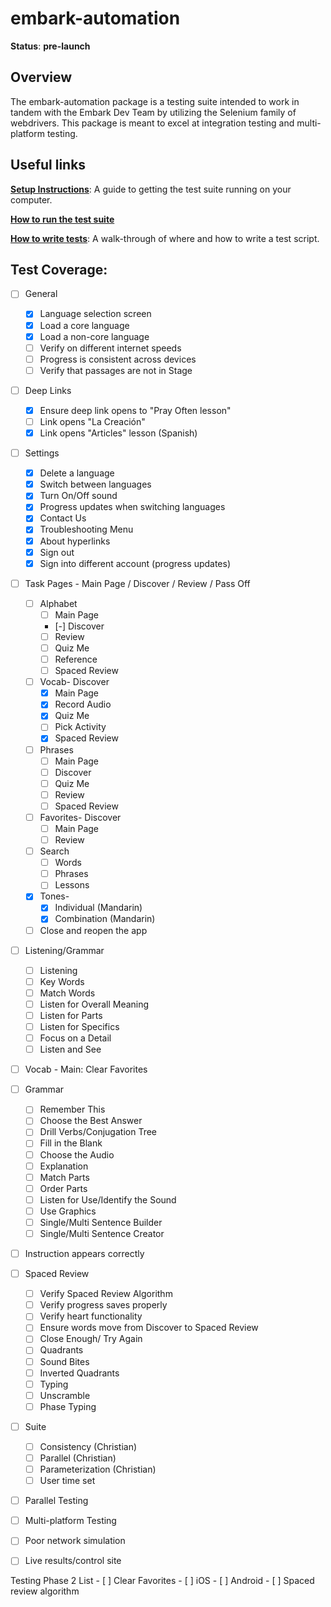 # embark-automation

**Status**: **pre-launch**

## Overview
The embark-automation package is a testing suite intended to work in tandem with the Embark Dev Team by utilizing the Selenium family of webdrivers. This package is meant to excel at integration testing and multi-platform testing.

## Useful links
[**Setup Instructions**](/Documentation/setup-instructions.md): A guide to getting the test suite running on your computer.

[**How to run the test suite**]()

[**How to write tests**](/Documentation/how-to-write-a-test.md): A walk-through of where and how to write a test script.

## Test Coverage:
- [ ] General
    - [x] Language selection screen
    - [x] Load a core language
    - [x] Load a non-core language
    - [ ] Verify on different internet speeds
    - [ ] Progress is consistent across devices
    - [ ] Verify that passages are not in Stage
- [ ] Deep Links
    - [x] Ensure deep link opens to "Pray Often lesson"
    - [ ] Link opens "La Creación"
    - [x] Link opens "Articles" lesson (Spanish)
- [ ] Settings
    - [X] Delete a language
    - [X] Switch between languages
    - [X] Turn On/Off sound
    - [X] Progress updates when switching languages
    - [x] Contact Us
    - [x] Troubleshooting Menu
    - [x] About hyperlinks
    - [x] Sign out
    - [X] Sign into different account (progress updates)
- [ ] Task Pages - Main Page / Discover / Review / Pass Off
    - [ ] Alphabet
        - [ ] Main Page
        - [-] Discover
        - [ ] Review 
        - [ ] Quiz Me
        - [ ] Reference
        - [ ] Spaced Review
    - [ ] Vocab- Discover
        - [X] Main Page
        - [X] Record Audio
        - [X] Quiz Me
        - [ ] Pick Activity
        - [X] Spaced Review
    - [ ] Phrases
        - [ ] Main Page
        - [ ] Discover
        - [ ] Quiz Me
        - [ ] Review
        - [ ] Spaced Review
    - [ ] Favorites- Discover
        - [ ] Main Page
        - [ ] Review
    - [ ] Search
        - [ ] Words
        - [ ] Phrases
        - [ ] Lessons
    - [x] Tones- 
        - [x] Individual (Mandarin)
        - [x] Combination (Mandarin)
    - [ ] Close and reopen the app
- [ ] Listening/Grammar
    - [ ] Listening
    - [ ] Key Words
    - [ ] Match Words
    - [ ] Listen for Overall Meaning
    - [ ] Listen for Parts
    - [ ] Listen for Specifics
    - [ ] Focus on a Detail
    - [ ] Listen and See
- [ ] Vocab - Main: Clear Favorites
- [ ] Grammar
    - [ ] Remember This
    - [ ] Choose the Best Answer
    - [ ] Drill Verbs/Conjugation Tree
    - [ ] Fill in the Blank
    - [ ] Choose the Audio
    - [ ] Explanation
    - [ ] Match Parts
    - [ ] Order Parts
    - [ ] Listen for Use/Identify the Sound
    - [ ] Use Graphics
    - [ ] Single/Multi Sentence Builder
    - [ ] Single/Multi Sentence Creator
- [ ] Instruction appears correctly
- [ ] Spaced Review
    - [ ] Verify Spaced Review Algorithm
    - [ ] Verify progress saves properly
    - [ ] Verify heart functionality
    - [ ] Ensure words move from Discover to Spaced Review
    - [ ] Close Enough/ Try Again
    - [ ] Quadrants
    - [ ] Sound Bites
    - [ ] Inverted Quadrants
    - [ ] Typing
    - [ ] Unscramble
    - [ ] Phase Typing

- [ ] Suite
    - [ ] Consistency (Christian)
    - [ ] Parallel (Christian)
    - [ ] Parameterization (Christian)
    - [ ] User time set

 - [ ] Parallel Testing
 - [ ] Multi-platform Testing
 - [ ] Poor network simulation
 - [ ] Live results/control site


Testing Phase 2 List
    - [ ] Clear Favorites
    - [ ] iOS
    - [ ] Android
    - [ ] Spaced review algorithm